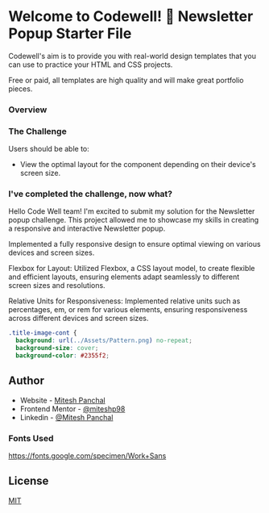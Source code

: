 # Welcome to Codewell! 👋 Newsletter Popup Starter File

Codewell's aim is to provide you with real-world design templates that you can use to practice your HTML and CSS projects.

Free or paid, all templates are high quality and will make great portfolio pieces.

### Overview

### The Challenge

Users should be able to:

- View the optimal layout for the component depending on their device's screen size.

### I've completed the challenge, now what?

Hello Code Well team! I'm excited to submit my solution for the Newsletter popup challenge. This project allowed me to showcase my skills in creating a responsive and interactive Newsletter popup.

Implemented a fully responsive design to ensure optimal viewing on various devices and screen sizes.

Flexbox for Layout: Utilized Flexbox, a CSS layout model, to create flexible and efficient layouts, ensuring elements adapt seamlessly to different screen sizes and resolutions.

Relative Units for Responsiveness: Implemented relative units such as percentages, em, or rem for various elements, ensuring responsiveness across different devices and screen sizes.

```css
.title-image-cont {
  background: url(../Assets/Pattern.png) no-repeat;
  background-size: cover;
  background-color: #2355f2;
```

## Author

- Website - [Mitesh Panchal](https://miteshp98.github.io/portfolio-website/)
- Frontend Mentor - [@miteshp98](https://www.frontendmentor.io/profile/miteshp98)
- Linkedin - [@Mitesh Panchal](https://www.linkedin.com/in/mitesh-panchal-356558126/)

### Fonts Used

https://fonts.google.com/specimen/Work+Sans

## License

[MIT](https://choosealicense.com/licenses/mit/)
